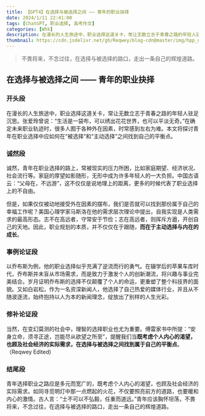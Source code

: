 ```yaml
---
title: 【GPT4】在选择与被选择之间 —— 青年的职业抉择
date: 2024/1/11 22:41:00
tags: [ChatGPT, 职业选择, 高考作文]
categories: [Whk]
description: 在漫长的人生旅途中，职业选择这道关卡，常让无数立志于青春之路的年轻人驻足沉思。
thumbnail: https://cdn.jsdelivr.net/gh/Reqwey/blog-cdn@master/img/hpp_upload/1706431161000.jpg
---
```


> 不畏将来，不念过往，在选择与被选择的路口，走出一条自己的辉煌道路。

<!--more-->

## 在选择与被选择之间 —— 青年的职业抉择

### 开头段
在漫长的人生旅途中，职业选择这道关卡，常让无数立志于青春之路的年轻人驻足沉思。张爱玲曾说：“生活是一袋布，可以绣出花花世界，也可以平淡无奇。”在确定未来职业轨迹时，很多人囿于各种外在因素，时常感到左右为难。本文将探讨青年在职业选择中应如何在“被选择”和“主动选择”之间找到自己的平衡点。

### 诚然段
诚然，青年在职业选择的路上，常被现实的压力所困，比如家庭期望、经济状况、社会流行等。家庭的厚望如影随形，无形中成为许多年轻人的一大负担。中国古语云：“父母在，不远游”，这不仅仅是说地理上的距离，更多的时候代表了职业选择上的不自由。

但是，如果仅仅被动地接受外在因素的摆布，我们是否就可以找到那份属于自己的幸福工作呢？美国心理学家马斯洛在他的需求层次理论中提出，自我实现是人类需求的最高形态。志不在高远者，守常安于节俭；志在高远者，则挥斥方遒，开创自己的天地。因此，职业规划的本质，并不仅仅在于跟随，**而在于主动选择与内在的成长**。

### 事例论证段
以乔布斯为例，他的职业选择似乎充满了逆流而行的勇气。在辍学后的苹果车库时代，乔布斯并未盲从市场需求，而是致力于激发个人的创新潮流，将兴趣与事业完美结合。岁月证明乔布斯的选择不仅颠覆了个人的命运，更重塑了整个科技界的面貌。又如白岩松，作为一名资深新闻人，他选择了自己热爱的媒体行业，并且从不随波逐流，始终抱持以人为本的新闻理念，绽放出了别样的人生光彩。

### 修补论证段
当然，在变幻莫测的社会中，理智的选择职业也尤为重要。傅雷家书中所提：“安身立命，须寻正途，岂能尽从欲望之所至”，提醒我们当**既考虑个人内心的渴望，也顾及社会经济的实际需求，在选择与被选择之间找到属于自己的平衡点**。（Reqwey Edited)

### 结尾段
青年选择职业之路应是多元而宽广的，既考虑个人内心的渴望，也顾及社会经济的实际需求。如同寻觅明灯中那一点燃起的火花，不仅要照亮前方的道路，也要暖和内心的激情。古人言：“士不可以不弘毅，任重而道远。”青年应该胸怀坦荡，不畏将来，不念过往，在选择与被选择的路口，走出一条自己的辉煌道路。